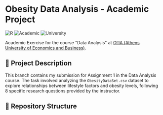 # Obesity Data Analysis - Academic Project

![R](https://img.shields.io/badge/R-4.3.2-blue?logo=R)
![Academic](https://img.shields.io/badge/Subject-Data_Analysis-orange)
![University](https://img.shields.io/badge/University-ΟΠΑ-9cf)

Academic Exercise for the course "Data Analysis" at [ΟΠΑ (Athens University of Economics and Business)](https://www.aueb.gr).

## 📌 Project Description
This branch contains my submission for Assignment 1 in the Data Analysis course. The task involved analyzing the `ObesityDataSet.csv` dataset to explore relationships between lifestyle factors and obesity levels, following 8 specific research questions provided by the instructor.

## 📂 Repository Structure
